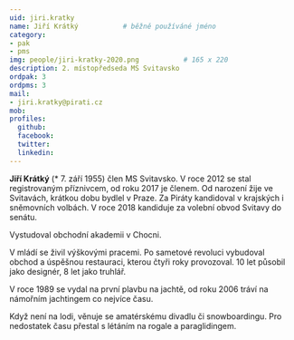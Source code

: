 ```yaml
---
uid: jiri.kratky
name: Jiří Krátký          	# běžně používáné jméno
category:
- pak
- pms
img: people/jiri-kratky-2020.png           # 165 x 220
description: 2. místopředseda MS Svitavsko
ordpak: 3
ordpms: 3
mail:
- jiri.kratky@pirati.cz
mob:
profiles:
  github:
  facebook:
  twitter:
  linkedin:
---
```

**Jiří Krátký** (* 7. září 1955) člen MS Svitavsko. V roce 2012 se stal registrovaným příznivcem, od roku 2017 je členem. Od narození žije ve Svitavách, krátkou dobu bydlel v Praze. Za Piráty kandidoval v krajských i sněmovních volbách. V roce 2018 kandiduje za volební obvod Svitavy do senátu.

Vystudoval obchodní akademii v Chocni.

V mládí se živil výškovými pracemi. Po sametové revoluci vybudoval obchod a úspěšnou restauraci, kterou čtyři roky provozoval. 10 let působil jako designér, 8 let jako truhlář.

V roce 1989 se vydal na první plavbu na jachtě, od roku 2006 tráví na námořním jachtingem co nejvíce času.

Když není na lodi, věnuje se amatérskému divadlu či snowboardingu. Pro nedostatek času přestal s létáním na rogale a paraglidingem.

